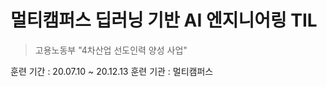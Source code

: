 # 멀티캠퍼스  딥러닝 기반 AI 엔지니어링 TIL
> 고용노동부 "4차산업 선도인력 양성 사업"


훈련 기간 : 20.07.10 ~ 20.12.13
훈련 기관 : 멀티캠퍼스 





